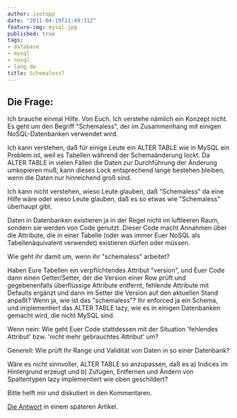 ```yaml
---
author: isotopp
date: "2011-04-19T11:49:31Z"
feature-img: mysql.jpg
published: true
tags:
- database
- mysql
- nosql
- lang_de
title: Schemaless?
---
```

## Die Frage:

Ich brauche einmal Hilfe. Von Euch. Ich verstehe nämlich ein Konzept nicht.
Es geht um den Begriff "Schemaless", der im Zusammenhang mit einigen
NoSQL-Datenbanken verwendet wird.

Ich kann verstehen, daß für einige Leute ein ALTER TABLE wie in MySQL ein
Problem ist, weil es Tabellen während der Schemaänderung lockt. Da ALTER
TABLE in vielen Fällen die Daten zur Durchführung der Änderung umkopieren
muß, kann dieses Lock entsprechend lange bestehen bleiben, wenn die Daten
nur hinreichend groß sind.

Ich kann nicht verstehen, wieso Leute glauben, daß "Schemaless" da eine
Hilfe wäre oder wieso Leute glauben, daß es so etwas wie "Schemaless"
überhaupt gibt.

Daten in Datenbanken existieren ja in der Regel nicht im luftleeren Raum,
sondern sie werden von Code genutzt. Dieser Code macht Annahmen über die
Attribute, die in einer Tabelle (oder was immer Euer NoSQL als
Tabellenäquivalent verwendet) existieren dürfen oder müssen.

Wie geht ihr damit um, wenn ihr "schemaless" arbeitet?

Haben Eure Tabellen ein verpflichtendes Attribut "version", und Euer Code
dann einen Getter/Setter, der die Version einer Row prüft und gegebenenfalls
überflüssige Attribute entfernt, fehlende Attribute mit Defaults ergänzt und
dann im Setter die Version auf den aktuellen Stand anpaßt? Wenn ja, wie ist
das "schemaless"? Ihr enforced ja ein Schema, und implementiert das ALTER
TABLE lazy, wie es in einigen Datenbanken gemacht wird, die nicht MySQL
sind.

Wenn nein: Wie geht Euer Code stattdessen mit der Situation 'fehlendes
Attribut' bzw. 'nicht mehr gebrauchtes Attribut' um?

Generell: Wie prüft Ihr Range und Validität von Daten in so einer Datenbank?

Wäre es nicht sinnvoller, ALTER TABLE so anzupassen, daß es a) Indices im
Hintergrund erzeugt und b) Zufügen, Entfernen und Ändern von Spaltentypen
lazy implementiert wie oben geschildert?

Bitte helft mir und diskutiert in den Kommentaren.

[Die Antwort](../2011-04-20-zusammenfassung-schemaless) in einem späteren Artikel.
